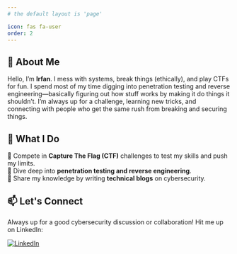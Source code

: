 ```yaml
---
# the default layout is 'page'

icon: fas fa-user
order: 2
---
```


## 👋 About Me  
Hello, I’m **Irfan**. I mess with systems, break things (ethically), and play CTFs for fun. I spend most of my time digging into penetration testing and reverse engineering—basically figuring out how stuff works by making it do things it shouldn’t. I’m always up for a challenge, learning new tricks, and connecting with people who get the same rush from breaking and securing things.

## 🚀 What I Do  
🔹 Compete in **Capture The Flag (CTF)** challenges to test my skills and push my limits.  
🔹 Dive deep into **penetration testing and reverse engineering**.    
🔹 Share my knowledge by writing **technical blogs** on cybersecurity.  

## 📫 Let's Connect  
Always up for a good cybersecurity discussion or collaboration! Hit me up on LinkedIn:  

[![LinkedIn](https://img.shields.io/badge/-LinkedIn-blue?style=flat&logo=linkedin&logoColor=white)](https://www.linkedin.com/in/irfan-izzat-khilfi-9aba37291/)




